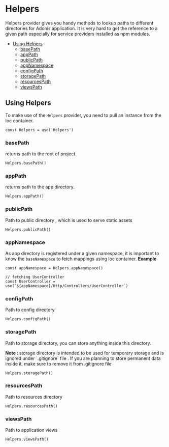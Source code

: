# Helpers

Helpers provider gives you handy methods to lookup paths to different directories for Adonis application. It is very hard to get the reference to a given path especially for service providers installed as npm modules.



- [Using Helpers](#using-helpers)
  - [basePath](#basepath)
  - [appPath](#apppath)
  - [publicPath](#publicpath)
  - [appNamespace](#appnamespace)
  - [configPath](#configpath)
  - [storagePath](#storagepath)
  - [resourcesPath](#resourcespath)
  - [viewsPath](#viewspath)



## Using Helpers

To make use of the `Helpers` provider, you need to pull an instance from the Ioc container.

```javascript,line-numbers
const Helpers = use('Helpers')
```


### basePath
returns path to the root of project.

```javascript,line-numbers
Helpers.basePath()
```


### appPath
returns path to the app directory.


```javascript,line-numbers
Helpers.appPath()
```


### publicPath
Path to public directory , which is used to serve static assets

```javascript,line-numbers
Helpers.publicPath()
```


### appNamespace

As app directory is registered under a given namespace, it is important to know the `baseNamespace` to fetch mappings using Ioc container. **Example**

```javascript,line-numbers
const appNamespace = Helpers.appNamespace()

// fetching UserController
const UserController = use(`${appNamespace}/Http/Controllers/UserController`)
```


### configPath
Path to config directory

```javascript,line-numbers
Helpers.configPath()
```



### storagePath
Path to storage directory, you can store anything inside this directory.

<div class='__note'>
	<p><strong>Note : </strong>storage directory is intended to be used for temporary storage and is ignored under `.gitignore` file . If you are planning to store permanent data inside it, make sure to remove it from .gitignore file
</p>
</div>

```javascript,line-numbers
Helpers.storagePath()
```


### resourcesPath
Path to resources directory

```javascript,line-numbers
Helpers.resourcesPath()
```


### viewsPath
Path to application views

```javascript,line-numbers
Helpers.viewsPath()
```
